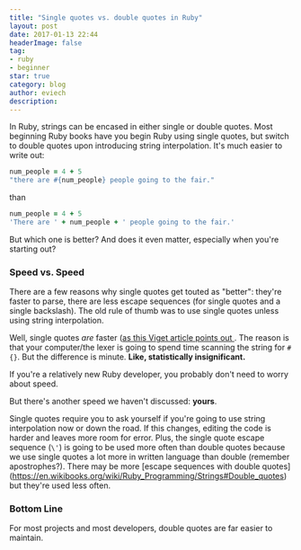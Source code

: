 ```yaml
---
title: "Single quotes vs. double quotes in Ruby"
layout: post
date: 2017-01-13 22:44
headerImage: false
tag:
- ruby
- beginner
star: true
category: blog
author: eviech
description: 
---
```


In Ruby, strings can be encased in either single or double quotes. Most beginning Ruby books have you begin Ruby using single quotes, but switch to double quotes upon introducing string interpolation. It's much easier to write out:

```ruby
num_people = 4 + 5
"there are #{num_people} people going to the fair."
```
than

```ruby
num_people = 4 + 5
'There are ' + num_people + ' people going to the fair.'
```

But which one is better? And does it even matter, especially when you're starting out?

### Speed vs. Speed

There are a few reasons why single quotes get touted as "better": they're faster to parse, there are less escape sequences (for single quotes and a single backslash). The old rule of thumb was to use single quotes unless using string interpolation. 

Well, single quotes *are* faster ([as this Viget article points out ](https://www.viget.com/articles/just-use-double-quoted-ruby-strings). The reason is that your computer/the lexer is going to spend time scanning the string for `#{}`. But the difference is minute. **Like, statistically insignificant.** 

If you're a relatively new Ruby developer, you probably don't need to worry about speed.

But there's another speed we haven't discussed: **yours**. 

Single quotes require you to ask yourself if you're going to use string interpolation now or down the road. If this changes, editing the code is harder and leaves more room for error. Plus, the single quote escape sequence (`\'`) is going to be used more often than double quotes because we use single quotes a lot more in written language than double (remember apostrophes?). There may be more [escape sequences with double quotes] (https://en.wikibooks.org/wiki/Ruby_Programming/Strings#Double_quotes) but they're used less often.

### Bottom Line

For most projects and most developers, double quotes are far easier to maintain.